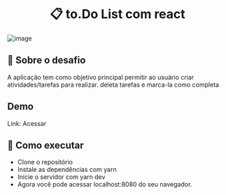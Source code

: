 <h1 align="center">📋 to.Do List com react</h1>


 
 ![image](https://camo.githubusercontent.com/a0ffddf5b6c5b717e86ac3e6da671feb333654e6d2b57ed9ac183579774af4aa/68747470733a2f2f692e696d6775722e636f6d2f654356797878792e706e67)


## 🚀 Sobre o desafio

A aplicaçâo tem como objetivo principal permitir ao usuário criar atividades/tarefas para realizar.
deleta tarefas e marca-la como completa 


## Demo
 Link: Acessar

## 🚀 Como executar

* Clone o repositório
* Instale as dependências com yarn
* Inicie o servidor com yarn dev
* Agora você pode acessar localhost:8080 do seu navegador.

